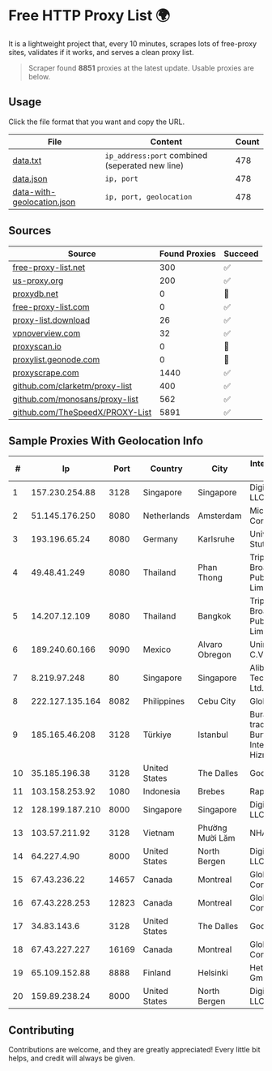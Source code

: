 
# Free HTTP Proxy List 🌍

It is a lightweight project that, every 10 minutes, scrapes lots of free-proxy sites, validates if it works, and serves a clean proxy list.


> Scraper found **8851** proxies at the latest update. Usable proxies are below.

## Usage

Click the file format that you want and copy the URL.


|File|Content|Count|
|----|-------|-----|
|[data.txt](https://raw.githubusercontent.com/themiralay/Proxy-List-World/master/data.txt)|`ip_address:port` combined (seperated new line)|478|
|[data.json](https://raw.githubusercontent.com/themiralay/Proxy-List-World/master/data.json)|`ip, port`|478|
|[data-with-geolocation.json](https://raw.githubusercontent.com/themiralay/Proxy-List-World/master/data-with-geolocation.json)|`ip, port, geolocation`|478|

## Sources

|Source|Found Proxies|Succeed|
|------|-------------|-------|
|[free-proxy-list.net](https://free-proxy-list.net)|300|✅|
|[us-proxy.org](https://www.us-proxy.org)|200|✅|
|[proxydb.net](http://proxydb.net)|0|🚫|
|[free-proxy-list.com](https://free-proxy-list.com/?page=&port=&type%5B%5D=http&type%5B%5D=https&up_time=0&search=Search)|0|✅|
|[proxy-list.download](https://www.proxy-list.download/HTTP)|26|✅|
|[vpnoverview.com](https://vpnoverview.com/privacy/anonymous-browsing/free-proxy-servers)|32|✅|
|[proxyscan.io](https://www.proxyscan.io)|0|🚫|
|[proxylist.geonode.com](https://proxylist.geonode.com/api/proxy-list?limit=300&page=1&sort_by=lastChecked&sort_type=desc&protocols=http,https)|0|🚫|
|[proxyscrape.com](https://api.proxyscrape.com/v2/?request=displayproxies&protocol=http&timeout=10000&country=all&ssl=all&anonymity=all)|1440|✅|
|[github.com/clarketm/proxy-list](https://raw.githubusercontent.com/clarketm/proxy-list/master/proxy-list-raw.txt)|400|✅|
|[github.com/monosans/proxy-list](https://raw.githubusercontent.com/monosans/proxy-list/main/proxies/http.txt)|562|✅|
|[github.com/TheSpeedX/PROXY-List](https://raw.githubusercontent.com/TheSpeedX/PROXY-List/master/http.txt)|5891|✅|


## Sample Proxies With Geolocation Info

|#|Ip|Port|Country|City|Internet Service Provider|
|-|--|----|-------|----|-------------------------|
|1|157.230.254.88|3128|Singapore|Singapore|DigitalOcean, LLC|
|2|51.145.176.250|8080|Netherlands|Amsterdam|Microsoft Corporation|
|3|193.196.65.24|8080|Germany|Karlsruhe|Universitaet Stuttgart|
|4|49.48.41.249|8080|Thailand|Phan Thong|Triple T Broadband Public Company Limited|
|5|14.207.12.109|8080|Thailand|Bangkok|Triple T Broadband Public Company Limited|
|6|189.240.60.166|9090|Mexico|Alvaro Obregon|Uninet S.A. de C.V.|
|7|8.219.97.248|80|Singapore|Singapore|Alibaba (US) Technology Co., Ltd.|
|8|222.127.135.164|8082|Philippines|Cebu City|Globe Telecom|
|9|185.165.46.208|3128|Türkiye|Istanbul|Burak Buylu trading as BurtiNET Internet Hizmetleri|
|10|35.185.196.38|3128|United States|The Dalles|Google LLC|
|11|103.158.253.92|1080|Indonesia|Brebes|Rapid Network|
|12|128.199.187.210|8000|Singapore|Singapore|DigitalOcean, LLC|
|13|103.57.211.92|3128|Vietnam|Phường Mười Lăm|NHANHOA|
|14|64.227.4.90|8000|United States|North Bergen|DigitalOcean, LLC|
|15|67.43.236.22|14657|Canada|Montreal|GloboTech Communications|
|16|67.43.228.253|12823|Canada|Montreal|GloboTech Communications|
|17|34.83.143.6|3128|United States|The Dalles|Google LLC|
|18|67.43.227.227|16169|Canada|Montreal|GloboTech Communications|
|19|65.109.152.88|8888|Finland|Helsinki|Hetzner Online GmbH|
|20|159.89.238.24|8000|United States|North Bergen|DigitalOcean, LLC|



## Contributing

Contributions are welcome, and they are greatly appreciated! Every
little bit helps, and credit will always be given.

